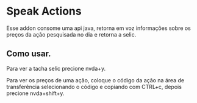 <h1>Speak Actions</h1>
<p> Esse addon consome uma api java, retorna em voz informações sobre os preços da ação pesquisada no dia e retorna a selic. </p>
<h2>Como usar.</h2>
<p>Para ver a tacha selic precione nvda+y.</p>
<p> Para ver os preços de uma ação, coloque o código da ação na área de transferência selecionando o código e copiando com CTRL+c, depois precione nvda+shift+y.</p>